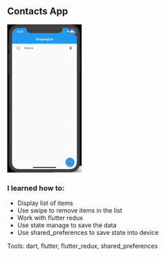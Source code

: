 ## Contacts App

![Shopping Cart App](preview.gif)

### I learned how to:

- Display list of items
- Use swipe to remove items in the list
- Work with flutter redux
- Use state manage to save the data
- Use shared_preferences to save state into device

Tools: dart, flutter, flutter_redux, shared_preferences
